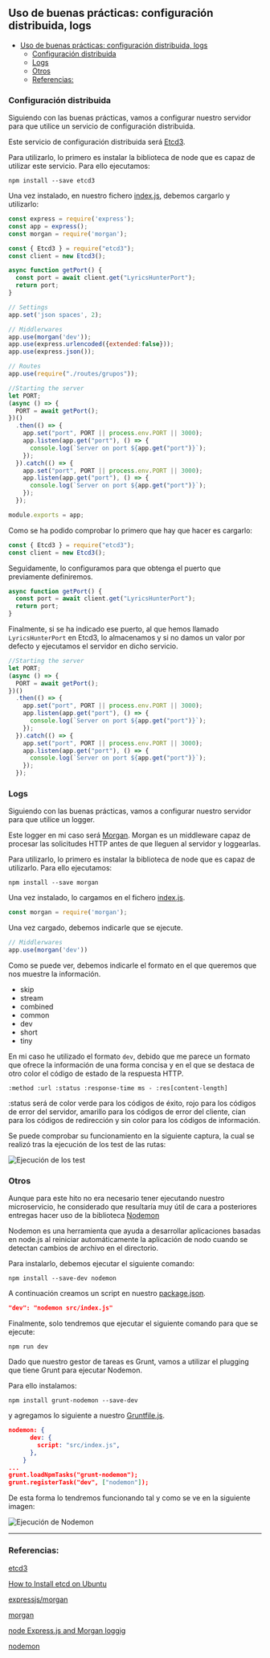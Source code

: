 ## Uso de buenas prácticas: configuración distribuida, logs

<!-- ![](../Img/ "") -->

- [Uso de buenas prácticas: configuración distribuida, logs](#uso-de-buenas-prácticas-configuración-distribuida-logs)
  - [Configuración distribuida](#configuración-distribuida)
  - [Logs](#logs)
  - [Otros](#otros)
  - [Referencias:](#referencias)

### Configuración distribuida

Siguiendo con las buenas prácticas, vamos a configurar nuestro servidor para que utilice un servicio de configuración distribuida. 

Este servicio de configuración distribuida será [Etcd3](https://www.npmjs.com/package/etcd3).

Para utilizarlo, lo primero es instalar la biblioteca de node que es capaz de utilizar este servicio. Para ello ejecutamos:

`npm install --save etcd3`

Una vez instalado, en nuestro fichero [index.js](../../src/index.js), debemos cargarlo y utilizarlo:

```javascript
const express = require('express');
const app = express();
const morgan = require('morgan');

const { Etcd3 } = require("etcd3");
const client = new Etcd3();

async function getPort() {
  const port = await client.get("LyricsHunterPort");
  return port;
}

// Settings
app.set('json spaces', 2);

// Middlerwares
app.use(morgan('dev'));
app.use(express.urlencoded({extended:false}));
app.use(express.json());

// Routes
app.use(require("./routes/grupos"));

//Starting the server
let PORT;
(async () => {
  PORT = await getPort();  
})()
  .then(() => {
    app.set("port", PORT || process.env.PORT || 3000);    
    app.listen(app.get("port"), () => {
      console.log(`Server on port ${app.get("port")}`);
    });
  }).catch(() => {
    app.set("port", PORT || process.env.PORT || 3000);
    app.listen(app.get("port"), () => {
      console.log(`Server on port ${app.get("port")}`);
    });
  });

module.exports = app;
```
Como se ha podido comprobar lo primero que hay que hacer es cargarlo:

```javascript
const { Etcd3 } = require("etcd3");
const client = new Etcd3();
```

Seguidamente, lo configuramos para que obtenga el puerto que previamente definiremos.

```javascript
async function getPort() {
  const port = await client.get("LyricsHunterPort");
  return port;
}
```

Finalmente, si se ha indicado ese puerto, al que hemos llamado `LyricsHunterPort` en Etcd3, lo almacenamos y si no damos un valor por defecto y ejecutamos el servidor en dicho servicio.  

```javascript
//Starting the server
let PORT;
(async () => {
  PORT = await getPort();  
})()
  .then(() => {
    app.set("port", PORT || process.env.PORT || 3000);    
    app.listen(app.get("port"), () => {
      console.log(`Server on port ${app.get("port")}`);
    });
  }).catch(() => {
    app.set("port", PORT || process.env.PORT || 3000);
    app.listen(app.get("port"), () => {
      console.log(`Server on port ${app.get("port")}`);
    });
  });
```

### Logs
Siguiendo con las buenas prácticas, vamos a configurar nuestro servidor para que utilice un logger. 

Este logger en mi caso  será [Morgan](https://github.com/expressjs/morgan). Morgan es un middleware capaz de procesar las solicitudes HTTP antes de que lleguen al servidor y loggearlas.

Para utilizarlo, lo primero es instalar la biblioteca de node que es capaz de utilizarlo. Para ello ejecutamos:

`npm install --save morgan`

Una vez instalado, lo cargamos en el fichero [index.js](../../src/index.js).

```javascript
const morgan = require('morgan');
```
Una vez cargado, debemos indicarle que se ejecute.

```javascript
// Middlerwares
app.use(morgan('dev'))
```

Como se puede ver, debemos indicarle el formato en el que queremos que nos muestre la información. 

- skip
- stream
- combined
- common
- dev
- short
- tiny

En mi caso he utilizado el formato `dev`, debido que me parece un formato que ofrece la información de una forma concisa y en el que se destaca de otro color el código de estado de la respuesta HTTP.

`:method :url :status :response-time ms - :res[content-length]`

:status será de color verde para los códigos de éxito, rojo para los códigos de error del servidor, amarillo para los códigos de error del cliente, cian para los códigos de redirección y sin color para los códigos de información.

Se puede comprobar su funcionamiento en la siguiente captura, la cual se realizó tras la ejecución de los test de las rutas:

![Ejecución de los test](../Img/Img_TestApi/1.png "Ejecución de los test")

### Otros

Aunque para este hito no era necesario tener ejecutando nuestro microservicio, he considerado que resultaría muy útil de cara a posteriores entregas hacer uso de la biblioteca [Nodemon](https://www.npmjs.com/package/nodemon)

Nodemon es una herramienta que ayuda a desarrollar aplicaciones basadas en node.js al reiniciar automáticamente la aplicación de nodo cuando se detectan cambios de archivo en el directorio.

Para instalarlo, debemos ejecutar el siguiente comando:

`npm install --save-dev nodemon`

A continuación creamos un script en nuestro [package.json](../../package.json).

```json
"dev": "nodemon src/index.js"
```

Finalmente, solo tendremos que ejecutar el siguiente comando para que se ejecute:

`npm run dev`

Dado que nuestro gestor de tareas es Grunt, vamos a utilizar el plugging que tiene Grunt para ejecutar Nodemon.

Para ello instalamos:

`npm install grunt-nodemon --save-dev`

y agregamos lo siguiente a nuestro [Gruntfile.js](../../Gruntfile.js).

```json
nodemon: {
      dev: {
        script: "src/index.js",
      },
    }
...
grunt.loadNpmTasks("grunt-nodemon");
grunt.registerTask("dev", ["nodemon"]);
```
De esta forma lo tendremos funcionando tal y como se ve en la siguiente imagen:

![Ejecución de Nodemon](../Img/Img_BuenasPracticas/1.png "Ejecución de Nodemon")

---
### Referencias:

[etcd3](https://www.npmjs.com/package/etcd3)

[How to Install etcd on Ubuntu](https://computingforgeeks.com/how-to-install-etcd-on-ubuntu-18-04-ubuntu-16-04/)

[expressjs/morgan](https://github.com/expressjs/morgan)

[morgan](https://www.npmjs.com/package/morgan)

[node Express.js and Morgan loggig](https://documentation.solarwinds.com/en/Success_Center/loggly/Content/admin/node-express-js-morgan-logging.htm#Node-Express-js-and-Morgan-logging)

[nodemon](https://www.npmjs.com/package/nodemon)
